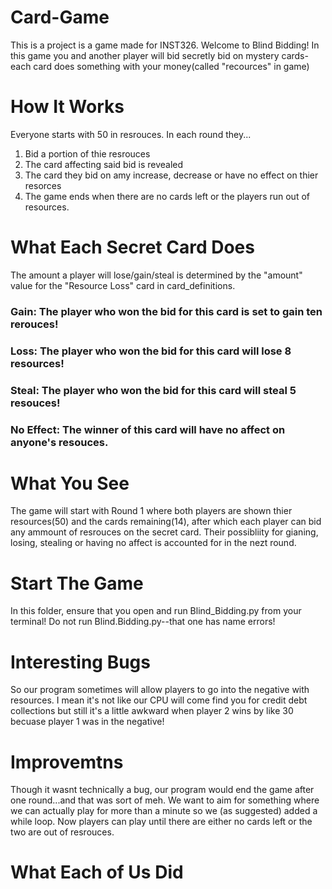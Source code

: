# Card-Game
This is a project is a game made for INST326.
Welcome to Blind Bidding! In this game you and another player will bid secretly bid on mystery cards- each card does something with your money(called "recources" in game)
# How It Works
Everyone starts with 50 in resrouces. In each round they...
  1. Bid a portion of thie resrouces
  2. The card affecting said bid is revealed
  3. The card they bid on amy increase, decrease or have no effect on thier resorces
  4. The game ends when there are no cards left or the players run out of resources.
# What Each Secret Card Does 
The amount a player will lose/gain/steal is determined by the "amount" value for the "Resource Loss" card in card_definitions. 
### Gain: The player who won the bid for this card is set to gain ten rerouces! 
### Loss: The player who won the bid for this card will lose 8 resources! 
### Steal: The player who won the bid for this card will steal 5 resouces!
### No Effect: The winner of this card will have no affect on anyone's resouces. 

# What You See
The game will start with Round 1 where both players are shown thier resources(50) and the cards remaining(14), after which each player can bid any ammount of resrouces on the secret card. Their possibliity for gianing, losing, stealing or having no affect is accounted for in the nezt round. 

# Start The Game 
In this folder, ensure that you open and run Blind_Bidding.py from your terminal! Do not run Blind.Bidding.py--that one has name errors!

# Interesting Bugs
So our program sometimes will allow players to go into the negative with resources. I mean it's not like our CPU will come find you for credit debt collections but still it's a little awkward when player 2 wins by like 30 becuase player 1 was in the negative!

# Improvemtns 
Though it wasnt technically a bug, our program would end the game after one round...and that was sort of meh. We want to aim for something where we can actually play for more than a minute so we (as suggested) added a while loop.
  Now players can play until there are either no cards left or the two are out of resrouces. 

# What Each of Us Did

